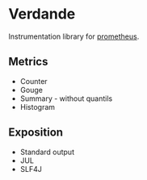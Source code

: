 # Verdande

Instrumentation library for [prometheus].

## Metrics

* Counter
* Gouge
* Summary - without quantils
* Histogram

## Exposition

* Standard output
* JUL
* SLF4J


[prometheus]: http://prometheus.io